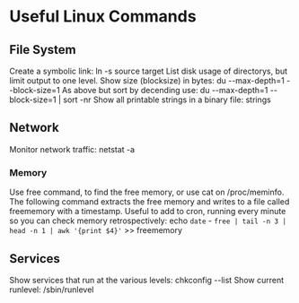 # Useful Linux Commands

## File System
Create a symbolic link:
  ln -s source target
List disk usage of directorys, but limit output to one level.  Show size (blocksize) in bytes:
  du --max-depth=1 --block-size=1
As above but sort by decending use:
  du --max-depth=1 --block-size=1 | sort -nr 
Show all printable strings in a binary file:
  strings  

## Network
Monitor network traffic:
  netstat -a 
### Memory
Use free command, to find the free memory, or use cat on /proc/meminfo.  The following command extracts the free memory and writes to a file called freememory with a timestamp.  Useful to add to cron, running every minute so you can check memory retrospectively:
  echo `date` - `free | tail -n 3 | head -n 1 | awk '{print $4}'`  >> freememory
## Services
Show services that run at the various levels:
  chkconfig --list
Show current runlevel:
  /sbin/runlevel